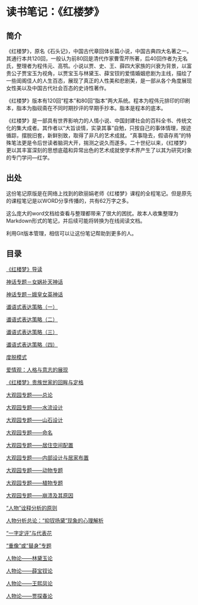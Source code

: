 # 读书笔记：《红楼梦》
## 简介

《红楼梦》，原名《石头记》，中国古代章回体长篇小说，中国古典四大名著之一。其通行本共120回，一般认为前80回是清代作家曹雪芹所著，后40回作者为无名氏，整理者为程伟元、高鹗。小说以贾、史、王、薛四大家族的兴衰为背景，以富贵公子贾宝玉为视角，以贾宝玉与林黛玉、薛宝钗的爱情婚姻悲剧为主线，描绘了一些闺阁佳人的人生百态，展现了真正的人性美和悲剧美，是一部从各个角度展现女性美以及中国古代社会百态的史诗性著作。

《红楼梦》版本有120回“程本”和80回“脂本”两大系统。程本为程伟元排印的印刷本，脂本为脂砚斋在不同时期抄评的早期手抄本。脂本是程本的底本。

《红楼梦》是一部具有世界影响力的人情小说、中国封建社会的百科全书、传统文化的集大成者。其作者以“大旨谈情，实录其事”自勉，只按自己的事体情理，按迹循踪，摆脱旧套，新鲜别致，取得了非凡的艺术成就。“真事隐去，假语存焉”的特殊笔法更是令后世读者脑洞大开，揣测之说久而遂多。二十世纪以来，《红楼梦》更以其丰富深刻的思想底蕴和异常出色的艺术成就使学术界产生了以其为研究对象的专门学问—红学。

## 出处

这份笔记原版是在网络上找到的欧丽娟老师《红楼梦》课程的全程笔记。但是原先的课程笔记是以WORD分享传播的，共有62万字之多。

这么庞大的word文档给查看与整理都带来了很大的困扰。故本人收集整理为Markdown形式的笔记，并后续可能将转换为在线阅读文档。

利用Git版本管理，相信可以让这份笔记帮助到更多的人。

## 目录

[《红楼梦》导读](《红楼梦》导读.md)

[神话专题－女娲补天神话](神话专题－女娲补天神话.md)

[神话专题－娥皇女英神话](神话专题－娥皇女英神话.md)

[谶语式表达策略（一）](谶语式表达策略（一）.md)

[谶语式表达策略（二）](谶语式表达策略（二）.md)

[谶语式表达策略（三）](谶语式表达策略（三）.md)

[谶语式表达策略（四）](谶语式表达策略（四）.md)

[度脱模式](度脱模式.md)

[爱情观：人格与意志的展现](爱情观：人格与意志的展现.md)

[《红楼梦》贵族世家的回眸与定格](《红楼梦》贵族世家的回眸与定格.md)

[大观园专题——总论](大观园专题——总论.md)

[大观园专题——水流设计](大观园专题——水流设计.md)

[大观园专题——山石设计](大观园专题——山石设计.md)

[大观园专题——命名](大观园专题——命名.md)

[大观园专题——居住空间配置](大观园专题——居住空间配置.md)

[大观园专题——内部设计与居家布置](大观园专题——内部设计与居家布置.md)

[大观园专题——动物专题](大观园专题——动物专题.md)

[大观园专题——植物专题](大观园专题——植物专题.md)

[大观园专题——崩溃及其原因](大观园专题——崩溃及其原因.md)

[“人物”诠释分析的原则](人物诠释分析的原则.md)

[人物分析总论：“抑钗扬黛”现象的心理解析](人物分析总论：“抑钗扬黛”现象的心理解析.md)

[“一字定评”与代表花](“一字定评”与代表花.md)

[“重像”或“替身”专题](“重像”或“替身”专题.md)

[人物论——林黛玉论](人物论——林黛玉论.md)

[人物论——薛宝钗论](人物论——薛宝钗论.md)

[人物论——王熙凤论](人物论——王熙凤论.md)

[人物论——贾探春论](人物论——贾探春论.md)
